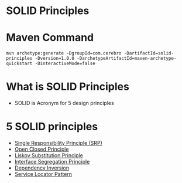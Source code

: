 # SOLID Principles

# Maven Command
```
mvn archetype:generate -DgroupId=com.cerebro -DartifactId=solid-principles -Dversion=1.0.0 -DarchetypeArtifactId=maven-archetype-quickstart -DinteractiveMode=false
```

# What is SOLID Principles
* SOLID is Acronym for 5 design principles

# 5 SOLID principles
* [Single Responsibility Principle (SRP)](src/test/java/com/cerebro/srp)
* [Open Closed Principle](src/test/java/com/cerebro/ocp)
* [Liskov Substitution Principle](src/test/java/com/cerebro/lsp)
* [Interface Segregation Principle](src/test/java/com/cerebro/isp)
* [Dependency Inversion](src/test/java/com/cerebro/di)
* [Service Locator Pattern](src/test/java/com/cerebro/service/locator)